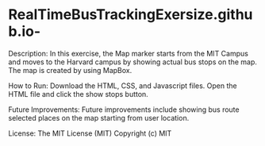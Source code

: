 # RealTimeBusTrackingExersize.github.io-

Description:
In this exercise, the Map marker starts from the MIT Campus and moves to the Harvard campus by showing actual bus stops on the map. The map is created by using MapBox. 

How to Run:
Download the HTML, CSS, and Javascript files. Open the HTML file and click the show stops button.

Future Improvements:
Future improvements include showing bus route selected places on the map starting from user location. 

License: 
The MIT License (MIT) Copyright (c) MIT
